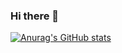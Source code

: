 ### Hi there 👋

[![Anurag's GitHub stats](https://github-readme-stats.vercel.app/api?username=serg-kan&theme=dark)](https://github.com/anuraghazra/github-readme-stats)


<!--
**serg-kan/serg-kan** is a ✨ _special_ ✨ repository because its `README.md` (this file) appears on your GitHub profile.

Here are some ideas to get you started:

- 🔭 I’m currently working on ...
- 🌱 I’m currently learning ...
- 👯 I’m looking to collaborate on ...
- 🤔 I’m looking for help with ...
- 💬 Ask me about ...
- 📫 How to reach me: ...
- 😄 Pronouns: ...
- ⚡ Fun fact: ...
-->
